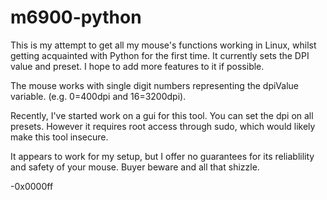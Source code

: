 # m6900-python

This is my attempt to get all my mouse's functions working in Linux, whilst getting acquainted with Python for the first time.
It currently sets the DPI value and preset. I hope to add more features to it if possible.

The mouse works with single digit numbers representing the dpiValue variable. (e.g. 0=400dpi and 16=3200dpi).

Recently, I've started work on a gui for this tool. You can set the dpi on all presets. However it requires root access through sudo, which would likely make this tool insecure.

It appears to work for my setup, but I offer no guarantees for its reliablility and safety of your mouse. Buyer beware and all that shizzle.

-0x0000ff
 
